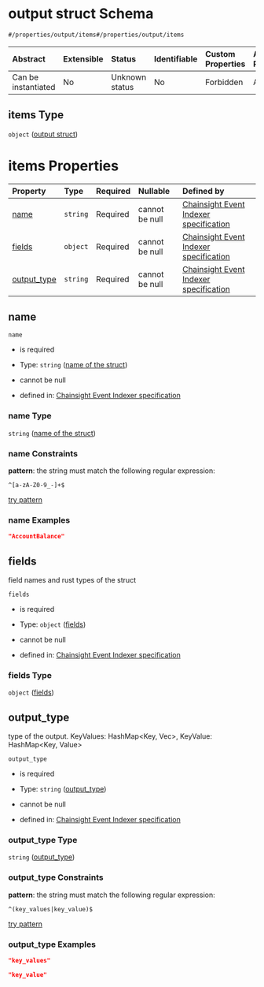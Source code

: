 # output struct Schema

```txt
#/properties/output/items#/properties/output/items
```



| Abstract            | Extensible | Status         | Identifiable | Custom Properties | Additional Properties | Access Restrictions | Defined In                                                                           |
| :------------------ | :--------- | :------------- | :----------- | :---------------- | :-------------------- | :------------------ | :----------------------------------------------------------------------------------- |
| Can be instantiated | No         | Unknown status | No           | Forbidden         | Allowed               | none                | [algorithm\_indexer.json\*](../../out/algorithm_indexer.json "open original schema") |

## items Type

`object` ([output struct](algorithm_indexer-properties-output-output-struct.md))

# items Properties

| Property                     | Type     | Required | Nullable       | Defined by                                                                                                                                                                                                               |
| :--------------------------- | :------- | :------- | :------------- | :----------------------------------------------------------------------------------------------------------------------------------------------------------------------------------------------------------------------- |
| [name](#name)                | `string` | Required | cannot be null | [Chainsight Event Indexer specification](algorithm_indexer-properties-output-output-struct-properties-name-of-the-struct.md "#/properties/output/items/properties/name#/properties/output/items/properties/name")        |
| [fields](#fields)            | `object` | Required | cannot be null | [Chainsight Event Indexer specification](algorithm_indexer-properties-output-output-struct-properties-fields.md "#/properties/output/items/properties/fields#/properties/output/items/properties/fields")                |
| [output\_type](#output_type) | `string` | Required | cannot be null | [Chainsight Event Indexer specification](algorithm_indexer-properties-output-output-struct-properties-output_type.md "#/properties/output/items/properties/output_type#/properties/output/items/properties/output_type") |

## name



`name`

*   is required

*   Type: `string` ([name of the struct](algorithm_indexer-properties-output-output-struct-properties-name-of-the-struct.md))

*   cannot be null

*   defined in: [Chainsight Event Indexer specification](algorithm_indexer-properties-output-output-struct-properties-name-of-the-struct.md "#/properties/output/items/properties/name#/properties/output/items/properties/name")

### name Type

`string` ([name of the struct](algorithm_indexer-properties-output-output-struct-properties-name-of-the-struct.md))

### name Constraints

**pattern**: the string must match the following regular expression:&#x20;

```regexp
^[a-zA-Z0-9_-]+$
```

[try pattern](https://regexr.com/?expression=%5E%5Ba-zA-Z0-9_-%5D%2B%24 "try regular expression with regexr.com")

### name Examples

```json
"AccountBalance"
```

## fields

field names and rust types of the struct

`fields`

*   is required

*   Type: `object` ([fields](algorithm_indexer-properties-output-output-struct-properties-fields.md))

*   cannot be null

*   defined in: [Chainsight Event Indexer specification](algorithm_indexer-properties-output-output-struct-properties-fields.md "#/properties/output/items/properties/fields#/properties/output/items/properties/fields")

### fields Type

`object` ([fields](algorithm_indexer-properties-output-output-struct-properties-fields.md))

## output\_type

type of the output. KeyValues: HashMap\<Key, Vec<Values>>, KeyValue: HashMap\<Key, Value>

`output_type`

*   is required

*   Type: `string` ([output\_type](algorithm_indexer-properties-output-output-struct-properties-output_type.md))

*   cannot be null

*   defined in: [Chainsight Event Indexer specification](algorithm_indexer-properties-output-output-struct-properties-output_type.md "#/properties/output/items/properties/output_type#/properties/output/items/properties/output_type")

### output\_type Type

`string` ([output\_type](algorithm_indexer-properties-output-output-struct-properties-output_type.md))

### output\_type Constraints

**pattern**: the string must match the following regular expression:&#x20;

```regexp
^(key_values|key_value)$
```

[try pattern](https://regexr.com/?expression=%5E\(key_values%7Ckey_value\)%24 "try regular expression with regexr.com")

### output\_type Examples

```json
"key_values"
```

```json
"key_value"
```
